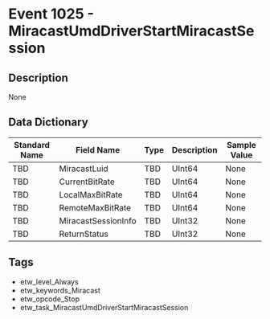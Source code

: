 # Event 1025 - MiracastUmdDriverStartMiracastSession

## Description
None

## Data Dictionary
|Standard Name|Field Name|Type|Description|Sample Value|
|---|---|---|---|---|
|TBD|MiracastLuid|TBD|UInt64|None|None|
|TBD|CurrentBitRate|TBD|UInt64|None|None|
|TBD|LocalMaxBitRate|TBD|UInt64|None|None|
|TBD|RemoteMaxBitRate|TBD|UInt64|None|None|
|TBD|MiracastSessionInfo|TBD|UInt32|None|None|
|TBD|ReturnStatus|TBD|UInt32|None|None|

## Tags
* etw_level_Always
* etw_keywords_Miracast
* etw_opcode_Stop
* etw_task_MiracastUmdDriverStartMiracastSession